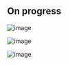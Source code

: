 ## On progress
![image](https://github.com/user-attachments/assets/f57cbc56-3069-4159-b2c5-60c7241cf06a)


![image](https://github.com/user-attachments/assets/aa432397-cb28-4fe1-b972-b83939badff8)


![image](https://github.com/user-attachments/assets/19ad60b5-ad2b-4188-afed-b7960c0d95a8)

